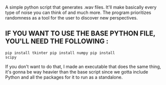 A simple python script that generates .wav files. It'll make basically every type of noise you can think of and much more. The program prioritizes randomness as a tool for the user to discover new perspectives.

## IF YOU WANT TO USE THE BASE PYTHON FILE, YOU'LL NEED THE FOLLOWING :

<code>pip install tkinter
pip install numpy
pip install scipy</code>

If you don't want to do that, I made an executable that does the same thing, it's gonna be way heavier than the base script since we gotta include Python and all the packages for it to run as a standalone.

